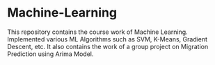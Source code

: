 # Machine-Learning
This repository contains the course work of Machine Learning. Implemented various ML Algorithms such as SVM, K-Means, Gradient Descent, etc. It also contains the work of a group project on Migration Prediction using Arima Model.
